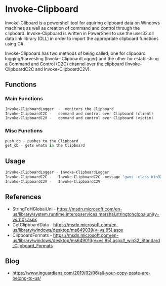 # Invoke-Clipboard

Invoke-Cliboard is a powershell tool for aquiring clipboard data on Windows machines as well as creation of command and control through the clipboard. Invoke-Clipboard is written in PowerShell to use the user32.dll data link library (DLL) in order to import the appropriate clipboard functions using C#.  

Invoke-Clipboard has two methods of being called; one for clipboard logging/harvesting (Invoke-ClipboardLogger) and the other for establishing a Command and Control (C2C) channel over the clipboard (Invoke-ClipboardC2C and Invoke-ClipboardC2V).

## Functions

### Main Functions

```powershell
Invoke-ClipboardLogger  -  monitors the Clipboard
Invoke-ClipboardC2C	-	command and control over Clipboard (client)
Invoke-ClipboardC2V	-	command and control over Clipboard (victim)
```

### Misc Functions

```powershell
push_cb - pushes to the Clipboard
get_cb - gets whats in the Clipboard
```

## Usage

```powershell
Invoke-ClipboardLogger - Invoke-ClipboardLogger
Invoke-ClipboardC2C	-	Invoke-ClipboardC2C -message "gwmi -class Win32_Process"
Invoke-ClipboardC2V	-	Invoke-ClipboardC2V
```

## References

- StringToHGlobalUni - <https://msdn.microsoft.com/en-us/library/system.runtime.interopservices.marshal.stringtohglobaluni(v=vs.110).aspx>
- GetClipboardData - <https://msdn.microsoft.com/en-us/library/windows/desktop/ms649039(v=vs.85).aspx>
- ClipboardFormats - <https://msdn.microsoft.com/en-us/library/windows/desktop/ms649013(v=vs.85).aspx#_win32_Standard_Clipboard_Formats>

## Blog

- https://www.inguardians.com/2019/02/06/all-your-copy-paste-are-belong-to-us/

